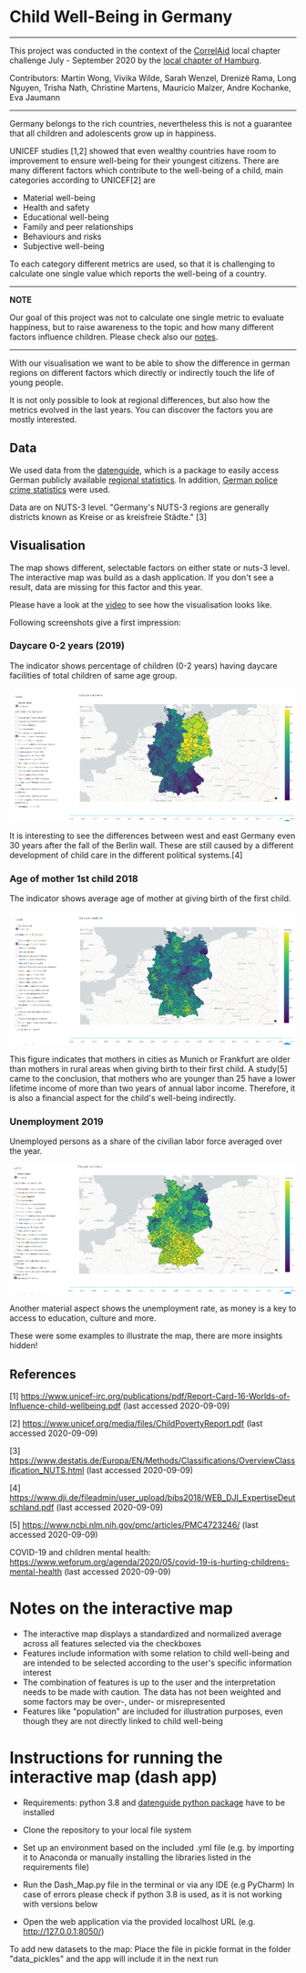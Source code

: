 # Child Well-Being in Germany 

---

This project was conducted in the context of the [CorrelAid](https://correlaid.org/) local chapter challenge 
July - September 2020 by the [local chapter of Hamburg](https://correlaid.org/correlaid-x/hamburg/).

Contributors: 
Martin Wong, Vivika Wilde, Sarah Wenzel, Drenizë Rama, Long Nguyen, Trisha Nath, Christine Martens, 
Mauricio Malzer, Andre Kochanke, Eva Jaumann

---

Germany belongs to the rich countries, nevertheless this is not a guarantee that all children and adolescents
grow up in happiness. 

UNICEF studies [1,2] showed that even wealthy countries have room to improvement to ensure well-being for their youngest
citizens. There are many different factors which contribute to the well-being of a child, main categories according to UNICEF[2] are

* Material well-being
* Health and safety
* Educational well-being
* Family and peer relationships 
* Behaviours and risks
* Subjective well-being

To each category different metrics are used, so that it is challenging to calculate one single value which reports
the well-being of a country.

---

**NOTE**

Our goal of this project was not to calculate one single metric to evaluate happiness, but to raise awareness to
the topic and how many different factors influence children. Please check also our [notes](#notes-on-the-interactive-map).

---

With our visualisation we want to be able to show the difference in german regions on different factors which directly
or indirectly touch the life of young people. 

It is not only possible to look at regional differences, but also how the metrics evolved in the last years. You can discover
the factors you are mostly interested.

## Data

We used data from the [datenguide](https://github.com/CorrelAid/datenguide-python), which is a package to easily
access German publicly available [regional statistics](https://www.regionalstatistik.de/genesis/online/logon). 
In addition, [German police crime statistics](https://www.bka.de/DE/AktuelleInformationen/StatistikenLagebilder/PolizeilicheKriminalstatistik/pks_node.html)
were used.

Data are on NUTS-3 level. "Germany's NUTS-3 regions are generally districts known as Kreise or as kreisfreie Städte." [3]


## Visualisation

The map shows different, selectable factors on either state or nuts-3 level. The interactive map was build as a dash application.
If you don't see a result, data are missing for this factor and this year.

Please have a look at the [video](https://www.awesomescreenshot.com/video/910729?key=ec527c8315a26c4d3ce8a8a85a35de47) to
see how the visualisation looks like.

Following screenshots give a first impression:

### Daycare 0-2 years (2019)
The indicator shows percentage of children (0-2 years) having daycare facilities of total children of same age group.

![daycare 2019](screenshots/daycare2019.png)

It is interesting to see the differences between west and east Germany even 30 years after the fall
of the Berlin wall. These are still caused by a different development of child care in the different
political systems.[4]

### Age of mother 1st child 2018
The indicator shows average age of mother at giving birth of the first child.

![mother](screenshots/motherage2018.png)

This figure indicates that mothers in cities as Munich or Frankfurt are older than mothers in rural
areas when giving birth to their first child. A study[5] came to the conclusion, that mothers who are younger
than 25 have a lower lifetime income of more than two years of annual labor income. Therefore, it is
also a financial aspect for the child's well-being indirectly.

### Unemployment 2019

Unemployed persons as a share of the civilian labor force averaged over the year. 

![mother](screenshots/unemployment2019.png)

Another material aspect shows the unemployment rate, as money is a key to access to education, 
culture and more. 

These were some examples to illustrate the map, there are more insights hidden!

## References

[1] https://www.unicef-irc.org/publications/pdf/Report-Card-16-Worlds-of-Influence-child-wellbeing.pdf (last accessed 2020-09-09)

[2] https://www.unicef.org/media/files/ChildPovertyReport.pdf (last accessed 2020-09-09)

[3] https://www.destatis.de/Europa/EN/Methods/Classifications/OverviewClassification_NUTS.html (last accessed 2020-09-09)

[4] https://www.dji.de/fileadmin/user_upload/bibs2018/WEB_DJI_ExpertiseDeutschland.pdf (last accessed 2020-09-09)

[5] https://www.ncbi.nlm.nih.gov/pmc/articles/PMC4723246/ (last accessed 2020-09-09)

COVID-19 and children mental health: https://www.weforum.org/agenda/2020/05/covid-19-is-hurting-childrens-mental-health (last accessed 2020-09-09)


# Notes on the interactive map

- The interactive map displays a standardized and normalized average across all features selected via the checkboxes
- Features include information with some relation to child well-being and are intended to be selected according to the user's specific information interest
- The combination of features is up to the user and the interpretation needs to be made with caution. The data has not been weighted and some factors may be over-, under- or misrepresented
- Features like "population" are included for illustration purposes, even though they are not directly linked to child well-being

# Instructions for running the interactive map (dash app)

- Requirements: python 3.8 and [datenguide python package](https://github.com/CorrelAid/datenguide-python) have to 
be installed

- Clone the repository to your local file system
- Set up an environment based on the included .yml file (e.g. by importing it to Anaconda or manually installing the libraries listed in the requirements file)
- Run the Dash_Map.py file in the terminal or via any IDE (e.g PyCharm) 
In case of errors please check if python 3.8 is used, as it is not working with versions below
- Open the web application via the provided localhost URL (e.g. http://127.0.0.1:8050/)

To add new datasets to the map: Place the file in pickle format in the folder "data_pickles" and the app will include it in the next run
